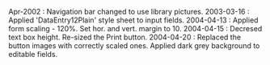 Apr-2002 : Navigation bar changed to use library pictures.2003-03-16 : Applied 'DataEntry12Plain' style sheet to input fields.2004-04-13 : Applied form scaling - 120%.  Set hor. and vert. margin to 10.2004-04-15 : Decresed text box height.  Re-sized the Print button.2004-04-20 : Replaced the button images with correctly scaled ones.  Applied dark grey background to editable fields.